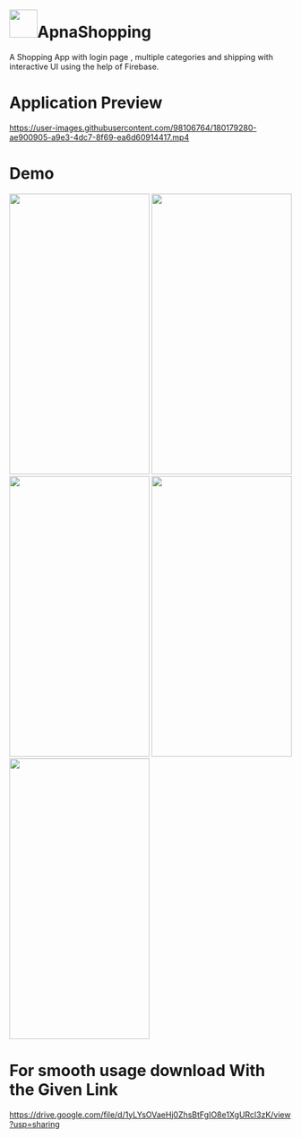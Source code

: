 # <img src="https://user-images.githubusercontent.com/98106764/180175127-17628a5d-41d7-4676-b4c7-490203b16f08.png" width="50" height="50" />ApnaShopping
A Shopping App with login page , multiple categories and shipping with interactive UI using the help of Firebase.
#                                                               Application Preview
https://user-images.githubusercontent.com/98106764/180179280-ae900905-a9e3-4dc7-8f69-ea6d60914417.mp4
# Demo
<img src="https://user-images.githubusercontent.com/98106764/180164630-71159782-893b-4359-9256-0245bda41d6d.jpg" width="250" height="500" />     <img src="https://user-images.githubusercontent.com/98106764/180166219-0b4fba0b-7a5d-44bf-8e51-666f83a082be.jpg" width="250" height="500" />      <img src="https://user-images.githubusercontent.com/98106764/180168788-c11be74b-5502-423c-b571-23e1a6b74eb9.jpg" width="250" height="500" />      <img src="https://user-images.githubusercontent.com/98106764/180174003-6634b1c0-104a-4162-8acc-6ffa300e52b5.jpg" width="250" height="500" />       <img src="https://user-images.githubusercontent.com/98106764/180170226-a23e265e-1a81-481f-8aee-ee690fc37500.jpg" width="250" height="500" />

      
#  For smooth usage download  With the Given Link
https://drive.google.com/file/d/1yLYsOVaeHj0ZhsBtFgIO8e1XgURcl3zK/view?usp=sharing










